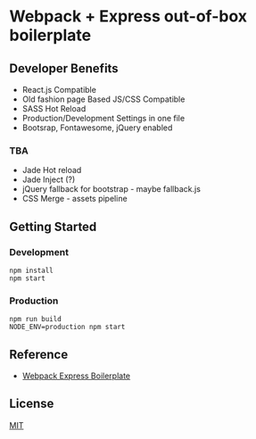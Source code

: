 # Webpack + Express out-of-box boilerplate

## Developer Benefits
* React.js Compatible
* Old fashion page Based JS/CSS Compatible
* SASS Hot Reload
* Production/Development Settings in one file
* Bootsrap, Fontawesome, jQuery enabled

### TBA
* Jade Hot reload
* Jade Inject (?)
* jQuery fallback for bootstrap - maybe fallback.js
* CSS Merge - assets pipeline


## Getting Started
### Development
```
npm install
npm start
```

### Production
```
npm run build
NODE_ENV=production npm start
```

## Reference
* [Webpack Express Boilerplate](https://github.com/christianalfoni/webpack-express-boilerplate)


## License
[MIT](http://ryanwu.mit-license.org)
